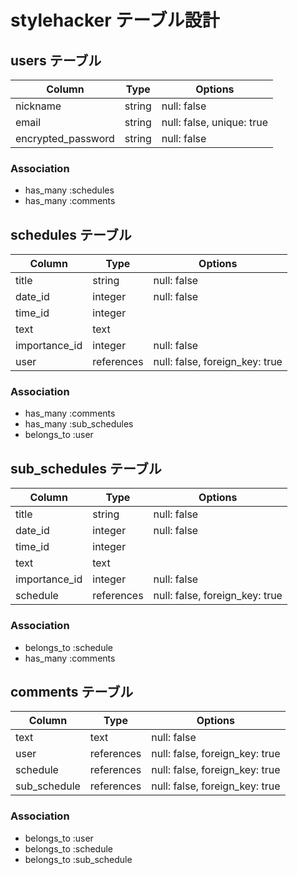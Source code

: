 # stylehacker テーブル設計

## users テーブル

| Column             | Type   | Options                   |
| ------------------ | ------ | ------------------------- |
| nickname           | string | null: false               |
| email              | string | null: false, unique: true |
| encrypted_password | string | null: false               |

### Association

- has_many :schedules
- has_many :comments


## schedules テーブル

| Column        | Type       | Options                        |
| ------------- | ---------- | ------------------------------ |
| title         | string     | null: false                    |
| date_id       | integer    | null: false                    |
| time_id       | integer    |                                |
| text          | text       |                                |
| importance_id | integer    | null: false                    |
| user          | references | null: false, foreign_key: true |

### Association
- has_many :comments
- has_many :sub_schedules
- belongs_to :user


## sub_schedules テーブル

| Column        | Type       | Options                        |
| ------------- | ---------- | ------------------------------ |
| title         | string     | null: false                    |
| date_id       | integer    | null: false                    |
| time_id       | integer    |                                |
| text          | text       |                                |
| importance_id | integer    | null: false                    |
| schedule      | references | null: false, foreign_key: true |

### Association
- belongs_to :schedule
- has_many :comments


## comments テーブル

| Column       | Type       | Options                        |
| ------------ | ---------- | ------------------------------ |
| text         | text       | null: false                    |
| user         | references | null: false, foreign_key: true |
| schedule     | references | null: false, foreign_key: true |
| sub_schedule | references | null: false, foreign_key: true |

### Association
- belongs_to :user
- belongs_to :schedule
- belongs_to :sub_schedule